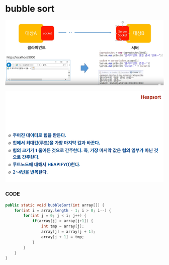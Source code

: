 # bubble sort

![](../.gitbook/assets/image%20%2865%29.png)

>

![](../.gitbook/assets/image%20%2891%29.png)

### CODE

```java
public static void bubbleSort(int array[]) {
	for(int i = array.length - 1; i > 0; i--) {
		for(int j = 0; j < i; j++) {
			if(array[j] > array[j+1]) {
				int tmp = array[j];
				array[j] = array[j + 1];
				array[j + 1] = tmp;
			}
		}
	}
}
```

